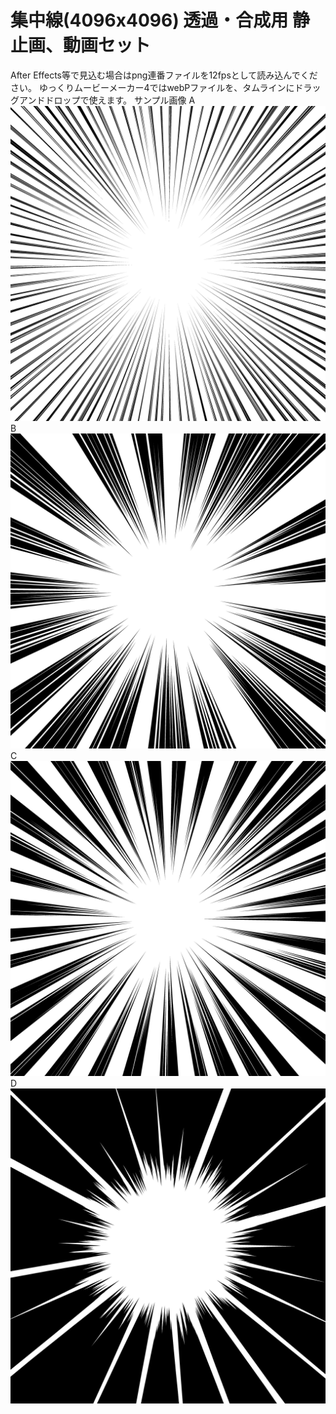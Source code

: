 # 集中線(4096x4096) 透過・合成用 静止画、動画セット
After Effects等で見込む場合はpng連番ファイルを12fpsとして読み込んでください。
ゆっくりムービーメーカー4ではwebPファイルを、タムラインにドラッグアンドドロップで使えます。
サンプル画像
A
![ShuchuSenA](/ShuchuSenA/png/ShuchuSenA_0001.png)
B
![ShuchuSenB](/ShuchuSenB/png/ShuchuSenB_0001.png)
C
![ShuchuSenC](/ShuchuSenC/png/ShuchuSenC_0001.png)
D
![ShuchuSenD](/ShuchuSenD/png/ShuchuSenD_0001.png)
